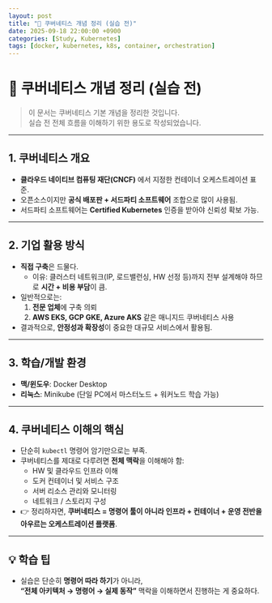 ```yaml
---
layout: post
title: "📘 쿠버네티스 개념 정리 (실습 전)"
date: 2025-09-18 22:00:00 +0900
categories: [Study, Kubernetes]
tags: [docker, kubernetes, k8s, container, orchestration]
---
```


# 📘 쿠버네티스 개념 정리 (실습 전)

> 이 문서는 쿠버네티스 기본 개념을 정리한 것입니다.  
> 실습 전 전체 흐름을 이해하기 위한 용도로 작성되었습니다.

---

## 1. 쿠버네티스 개요
- **클라우드 네이티브 컴퓨팅 재단(CNCF)** 에서 지정한 컨테이너 오케스트레이션 표준.
- 오픈소스이지만 **공식 배포판 + 서드파티 소프트웨어** 조합으로 많이 사용됨.
- 서드파티 소프트웨어는 **Certified Kubernetes** 인증을 받아야 신뢰성 확보 가능.

---

## 2. 기업 활용 방식
- **직접 구축**은 드물다.  
  - 이유: 클러스터 네트워크(IP, 로드밸런싱, HW 선정 등)까지 전부 설계해야 하므로 **시간 + 비용 부담**이 큼.
- 일반적으로는:
  1. **전문 업체**에 구축 의뢰
  2. **AWS EKS, GCP GKE, Azure AKS** 같은 매니지드 쿠버네티스 사용
- 결과적으로, **안정성과 확장성**이 중요한 대규모 서비스에서 활용됨.

---

## 3. 학습/개발 환경
- **맥/윈도우**: Docker Desktop  
- **리눅스**: Minikube (단일 PC에서 마스터노드 + 워커노드 학습 가능)

---

## 4. 쿠버네티스 이해의 핵심
- 단순히 `kubectl` 명령어 암기만으로는 부족.
- 쿠버네티스를 제대로 다루려면 **전체 맥락**을 이해해야 함:
  - HW 및 클라우드 인프라 이해
  - 도커 컨테이너 및 서비스 구조
  - 서버 리소스 관리와 모니터링
  - 네트워크 / 스토리지 구성
- 👉 정리하자면, **쿠버네티스 = 명령어 툴이 아니라 인프라 + 컨테이너 + 운영 전반을 아우르는 오케스트레이션 플랫폼**.

---

## 💡 학습 팁
- 실습은 단순히 **명령어 따라 하기**가 아니라,  
  **“전체 아키텍처 → 명령어 → 실제 동작”** 맥락을 이해하면서 진행하는 게 중요하다.

  
